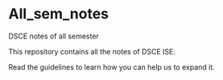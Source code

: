 # All_sem_notes
DSCE notes of all semester

This repository contains all the notes of DSCE ISE. 


Read the guidelines to learn how you can help us to expand it. 